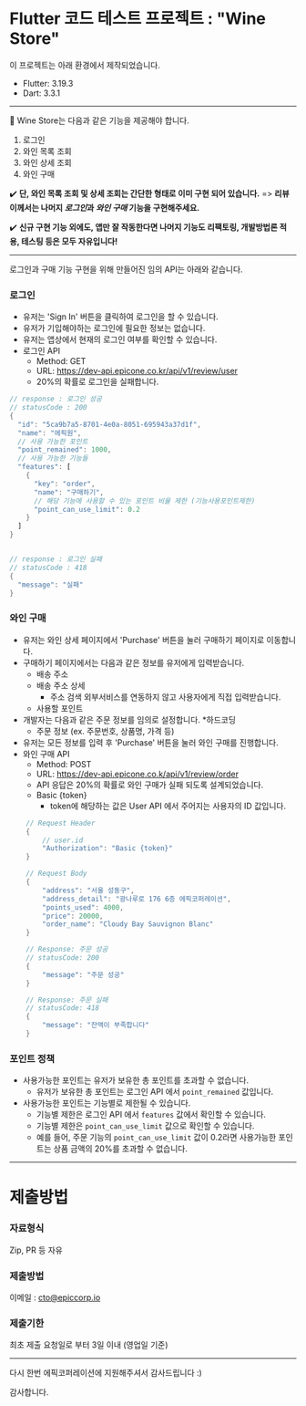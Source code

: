 # Flutter 코드 테스트 프로젝트 : "Wine Store"

이 프로젝트는 아래 환경에서 제작되었습니다.

- Flutter:  3.19.3
- Dart: 3.3.1

---

🍷 Wine Store는 다음과 같은 기능을 제공해야 합니다.

1. 로그인
2. 와인 목록 조회
3. 와인 상세 조회
4. 와인 구매

✔️ **단, 와인 목록 조회 및 상세 조회는 간단한 형태로 이미 구현 되어 있습니다.**
=> **리뷰이께서는 나머지 ***로그인***과 ***와인 구매*** 기능을 구현해주세요.**

✔️ **신규 구현 기능 외에도, 앱만 잘 작동한다면 나머지 기능도 리팩토링, 개발방법론 적용, 테스팅 등은 모두 자유입니다!**


---


로그인과 구매 기능 구현을 위해 만들어진 임의 API는 아래와 같습니다.

### 로그인

- 유저는 'Sign In' 버튼을 클릭하여 로그인을 할 수 있습니다.
- 유저가 기입해야하는 로그인에 필요한 정보는 없습니다.
- 유저는 앱상에서 현재의 로그인 여부를 확인할 수 있습니다.
- 로그인 API
  - Method: GET
  - URL: https://dev-api.epicone.co.kr/api/v1/review/user
  - 20%의 확률로 로그인을 실패합니다.

```dart
// response : 로그인 성공
// statusCode : 200
{
  "id": "5ca9b7a5-8701-4e0a-8051-695943a37d1f",
  "name": "에픽원",
  // 사용 가능한 포인트
  "point_remained": 1000,
  // 사용 가능한 기능들
  "features": [
    {
      "key": "order",
      "name": "구매하기",
      // 해당 기능에 사용할 수 있는 포인트 비율 제한 (기능사용포인트제한)
      "point_can_use_limit": 0.2
    }
  ]
}


// response : 로그인 실패
// statusCode : 418
{
  "message": "실패"
}
```

### 와인 구매

- 유저는 와인 상세 페이지에서 'Purchase' 버튼을 눌러 구매하기 페이지로 이동합니다.
- 구매하기 페이지에서는 다음과 같은 정보를 유저에게 입력받습니다.
  - 배송 주소
  - 배송 주소 상세
    - 주소 검색 외부서비스를 연동하지 않고 사용자에게 직접 입력받습니다.
  - 사용할 포인트
- 개발자는 다음과 같은 주문 정보를 임의로 설정합니다. *하드코딩
  - 주문 정보 (ex. 주문번호, 상품명, 가격 등)
- 유저는 모든 정보를 입력 후 'Purchase' 버튼을 눌러 와인 구매를 진행합니다.
- 와인 구매 API
  - Method: POST
  - URL: https://dev-api.epicone.co.k/api/v1/review/order
  - API 응답은 20%의 확률로 와인 구매가 실패 되도록 설계되었습니다.
  - Basic {token}
    - token에 해당하는 값은 User API 에서 주어지는 사용자의 ID 값입니다.

```dart
    // Request Header
    {
        // user.id
        "Authorization": "Basic {token}"
    }

    // Request Body
    {
        "address": "서울 성동구",
        "address_detail": "광나루로 176 6층 에픽코퍼레이션",
        "points_used": 4000,
        "price": 20000,
        "order_name": "Cloudy Bay Sauvignon Blanc"
    }

    // Response: 주문 성공
    // statusCode: 200
    {
        "message": "주문 성공"
    }

    // Response: 주문 실패
    // statusCode: 418
    {
        "message": "잔액이 부족합니다"
    }
```

### 포인트 정책

- 사용가능한 포인트는 유저가 보유한 총 포인트를 초과할 수 없습니다.
  - 유저가 보유한 총 포인트는 로그인 API 에서 `point_remained` 값입니다.
- 사용가능한 포인트는 기능별로 제한될 수 있습니다.
  - 기능별 제한은 로그인 API 에서 `features` 값에서 확인할 수 있습니다.
  - 기능별 제한은 `point_can_use_limit` 값으로 확인할 수 있습니다.
  - 예를 들어, 주문 기능의 `point_can_use_limit` 값이 0.2라면 사용가능한 포인트는 상품 금액의 20%를 초과할 수 없습니다.

---

# 제출방법

### 자료형식

Zip, PR 등 자유

### 제출방법

이메일 : cto@epiccorp.io

### 제출기한

최초 제출 요청일로 부터 3일 이내 (영업일 기준)

---

다시 한번 에픽코퍼레이션에 지원해주셔서 감사드립니다 :)

감사합니다.
